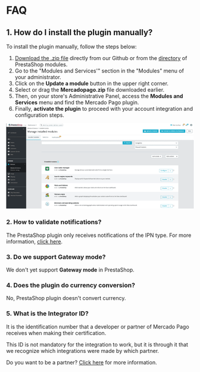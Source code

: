 # FAQ

## 1. How do I install the plugin manually?
 
To install the plugin manually, follow the steps below:
 
1. [Download the .zip file](https://github.com/mercadopago/cart-prestashop-7/raw/master/mercadopago.zip) directly from our Github or from the [directory](https://addons.prestashop.com/en/payment-card-wallet/23962-mercado-pago.html) of PrestaShop modules.
2. Go to the "Modules and Services'" section in the "Modules" menu of your administrator.
3. Click on the **Update a module** button in the upper right corner.
4. Select or drag the **Mercadopago.zip** file downloaded earlier.
5. Then, on your store's Administrative Panel, access the **Modules and Services** menu and find the Mercado Pago plugin.
6. Finally, **activate the plugin** to proceed with your account integration and configuration steps.

![Activate plugin manually](/images/prestashop/instalacao_manual_en.gif)

### 2. How to validate notifications?
 
The PrestaShop plugin only receives notifications of the IPN type. For more information, [click here](https://www.mercadopago[FAKER][URL][DOMAIN]/developers/en/guides/notifications/ipn).
 
### 3. Do we support Gateway mode?
 
We don't yet support **Gateway mode** in PrestaShop.
 
### 4. Does the plugin do currency conversion?
 
No, PrestaShop plugin doesn't convert currency.

### 5. What is the Integrator ID?

It is the identification number that a developer or partner of Mercado Pago receives when making their certification.

This ID is not mandatory for the integration to work, but it is through it that we recognize which integrations were made by which partner.

Do you want to be a partner? [Click here](https://www.mercadopago[FAKER][URL][DOMAIN]/developers/en/developer-program) for more information.